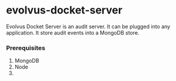 # evolvus-docket-server
Evolvus Docket Server is an audit server. It can be plugged into any application.
It store audit events into a MongoDB store.

### Prerequisites
1) MongoDB
2) Node
3)
